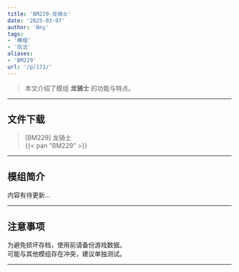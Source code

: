 ```yaml
---
title: 'BM229-龙骑士'
date: '2025-03-07'
author: 'Bny'
tags:
- '模组'
- '玩法'
aliases:
- 'BM229'
url: '/p/171/'
---
```


> 本文介绍了模组 **龙骑士** 的功能与特点。

---

## 文件下载

> [BM229] 龙骑士  
{{< pan "BM229" >}}  

---

## 模组简介

>  
内容有待更新...  

---

## 注意事项

>  
为避免损坏存档，使用前请备份游戏数据。  
可能与其他模组存在冲突，建议单独测试。  

---

